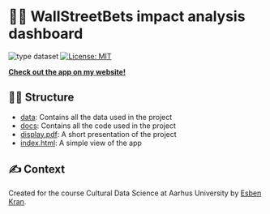 # 💎🙌 WallStreetBets impact analysis dashboard

![type dataset](https://img.shields.io/badge/type-app-topaz) [![License: MIT](https://img.shields.io/badge/License-MIT-yellow.svg)](https://opensource.org/licenses/MIT)

**[Check out the app on my website!](https://kran.ai/wsb)**

## 👷‍♂️ Structure

- [data](https://github.com/esbenkc/WSB-Impact/tree/main/data): Contains all the data used in the project
- [docs](https://github.com/esbenkc/WSB-Impact/tree/main/docs): Contains all the code used in the project
- [display.pdf](https://github.com/esbenkc/WSB-Impact/blob/main/display.pdf): A short presentation of the project
- [index.html](https://github.com/esbenkc/WSB-Impact/blob/main/index.html): A simple view of the app

## ✍ Context

Created for the course Cultural Data Science at Aarhus University by [Esben Kran](https://kran.ai).
